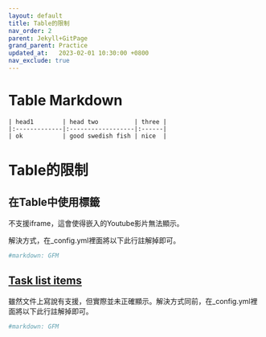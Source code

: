 ```yaml
---
layout: default
title: Table的限制
nav_order: 2
parent: Jekyll+GitPage
grand_parent: Practice
updated_at:   2023-02-01 10:30:00 +0800
nav_exclude: true
---
```

# Table Markdown

```
| head1        | head two          | three |
|:-------------|:------------------|:------|
| ok           | good swedish fish | nice  |
```

# Table的限制

## 在Table中使用標籤

不支援iframe，這會使得嵌入的Youtube影片無法顯示。

解決方式，在_config.yml裡面將以下此行註解掉即可。

```yml
#markdown: GFM
```

## [Task list items](https://github.github.com/gfm/#task-list-items-extension-)

雖然文件上寫說有支援，但實際並未正確顯示。解決方式同前，在_config.yml裡面將以下此行註解掉即可。

```yml
#markdown: GFM
```
